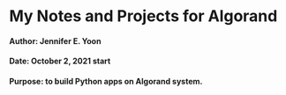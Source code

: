 # My Notes and Projects for Algorand  

#### Author: Jennifer E. Yoon  
#### Date:   October 2, 2021 start  

#### Purpose: to build Python apps on Algorand system.  
